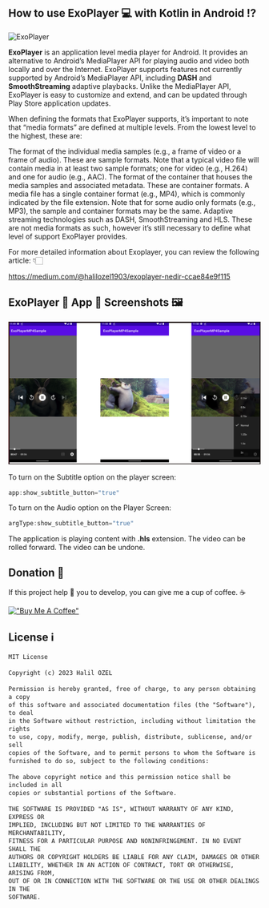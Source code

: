 ## How to use ExoPlayer 💻  with Kotlin in Android ⁉️

![ExoPlayer](https://miro.medium.com/v2/resize:fit:1400/format:webp/1*pO20r2y9uHG0QagTaz9Msw.png)

**ExoPlayer** is an application level media player for Android. It provides an alternative to Android’s MediaPlayer API for playing audio and video both locally and over the Internet. ExoPlayer supports features not currently supported by Android’s MediaPlayer API, including **DASH** and **SmoothStreaming** adaptive playbacks. Unlike the MediaPlayer API, ExoPlayer is easy to customize and extend, and can be updated through Play Store application updates.

When defining the formats that ExoPlayer supports, it’s important to note that “media formats” are defined at multiple levels. From the lowest level to the highest, these are:

The format of the individual media samples (e.g., a frame of video or a frame of audio). These are sample formats. Note that a typical video file will contain media in at least two sample formats; one for video (e.g., H.264) and one for audio (e.g., AAC).
The format of the container that houses the media samples and associated metadata. These are container formats. A media file has a single container format (e.g., MP4), which is commonly indicated by the file extension. Note that for some audio only formats (e.g., MP3), the sample and container formats may be the same.
Adaptive streaming technologies such as DASH, SmoothStreaming and HLS. These are not media formats as such, however it’s still necessary to define what level of support ExoPlayer provides.

For more detailed information about Exoplayer, you can review the following article: 👇🏻

https://medium.com/@halilozel1903/exoplayer-nedir-ccae84e9f115

## ExoPlayer 🎥 App 📱 Screenshots 🖼

![ExoPlayer](screen_1.png)

To turn on the Subtitle option on the player screen:

```kotlin 
app:show_subtitle_button="true"
```

To turn on the Audio option on the Player Screen:

```kotlin 
argType:show_subtitle_button="true"
```

The application is playing content with **.hls** extension. The video can be rolled forward. The video can be undone.

## Donation 💸

If this project help 💁 you to develop, you can give me a cup of coffee. ☕

[!["Buy Me A Coffee"](https://www.buymeacoffee.com/assets/img/custom_images/orange_img.png)](https://www.buymeacoffee.com/halilozel1903)

## License ℹ️
```
MIT License

Copyright (c) 2023 Halil OZEL

Permission is hereby granted, free of charge, to any person obtaining a copy
of this software and associated documentation files (the "Software"), to deal
in the Software without restriction, including without limitation the rights
to use, copy, modify, merge, publish, distribute, sublicense, and/or sell
copies of the Software, and to permit persons to whom the Software is
furnished to do so, subject to the following conditions:

The above copyright notice and this permission notice shall be included in all
copies or substantial portions of the Software.

THE SOFTWARE IS PROVIDED "AS IS", WITHOUT WARRANTY OF ANY KIND, EXPRESS OR
IMPLIED, INCLUDING BUT NOT LIMITED TO THE WARRANTIES OF MERCHANTABILITY,
FITNESS FOR A PARTICULAR PURPOSE AND NONINFRINGEMENT. IN NO EVENT SHALL THE
AUTHORS OR COPYRIGHT HOLDERS BE LIABLE FOR ANY CLAIM, DAMAGES OR OTHER
LIABILITY, WHETHER IN AN ACTION OF CONTRACT, TORT OR OTHERWISE, ARISING FROM,
OUT OF OR IN CONNECTION WITH THE SOFTWARE OR THE USE OR OTHER DEALINGS IN THE
SOFTWARE.
```
